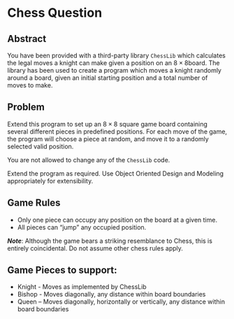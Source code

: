 # Chess Question

## Abstract
You have been provided with a third-party library `ChessLib` which calculates the legal moves a knight can make given a position on an $8\times8$board. The library has been used to create a program which moves a knight randomly around a board, given an initial starting position and a total number of moves to make.

## Problem
Extend this program to set up an $8\times8$ square game board containing several different pieces in predefined positions.
For each move of the game, the program will choose a piece at random, and move it to a randomly selected valid position.

You are not allowed to change any of the `ChessLib` code.
 
Extend the program as required. 
Use Object Oriented Design and Modeling appropriately for extensibility.

## Game Rules
* Only one piece can occupy any position on the board at a given time.
* All pieces can “jump” any occupied position.

*__Note__*: Although the game bears a striking resemblance to Chess, this is entirely coincidental. Do not assume other chess rules apply.

## Game Pieces to support:
* Knight - Moves as implemented by ChessLib
* Bishop - Moves diagonally, any distance within board boundaries
* Queen – Moves diagonally, horizontally or vertically, any distance within board boundaries


